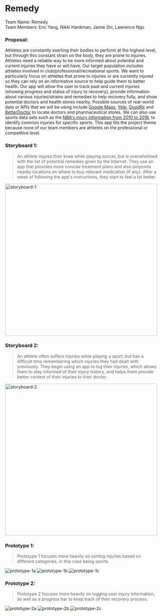 # Remedy

Team Name: Remedy <br>
Team Members: Eric Yang, Nikki Hardiman, Jamie Shi, Lawrence Ngo

### Proposal:

Athletes are constantly exerting their bodies to perform at the highest level, but through this constant strain on the body, they are prone to injuries. Athletes need a reliable way to be more informed about potential and current injuries they have or will have. Our target population includes athletes involved in club/professional/recreational sports. We want to particularly focus on athletes that prone to injuries or are currently injured so they can rely on an informative source to help guide them to better health. Our app will allow the user to track past and current injuries (showing progress and status of injury to recovery), provide information about various injuries/strains and remedies to help recovery fully, and show potential doctors and health stores nearby. Possible sources of real-world data or APIs that we will be using include [Google Maps](https://developers.google.com/maps/documentation/), [Yelp](https://www.yelp.com/developers/documentation/v3), [GoodRx](https://www.goodrx.com/developer) and [BetterDoctor](https://developer.betterdoctor.com/) to locate doctors and pharmaceutical stores. We can also use sports data sets such as the [NBA's injury information from 2010 to 2018](https://www.kaggle.com/ghopkins/nba-injuries-2010-2018), to identify common injuries for specific sports. This app fits the project theme because none of our team members are athletes on the professional or competitive level.

### Storyboard 1:

> An athlete injures their knee while playing soccer, but is overwhelmed with the list of potential remedies given by the Internet. They use an app that provides more concise treatment plans and also pinpoints nearby locations on where to buy relevant medication (if any). After a week of following the app's instructions, they start to feel a lot better.

<img src="https://github.com/jm-shi/Remedy/blob/master/images/storyboard1.jpg" alt="storyboard-1" width="500" height="500">

### Storyboard 2:

> An athlete often suffers injuries while playing a sport, but has a difficult time remembering which injuries they had dealt with previously. They begin using an app to log their injuries, which allows them to stay informed of their injury history, and helps them provide better context of their injuries to their doctor.

<img src="https://github.com/jm-shi/Remedy/blob/master/images/storyboard2.jpg" alt="storyboard-2" width="500" height="500">

### Prototype 1:

> Prototype 1 focuses more heavily on sorting injuries based on different categories, in this case being sports. <br>

<img src="https://github.com/jm-shi/Remedy/blob/master/images/prototype-1a.png" alt="prototype-1a">
<img src="https://github.com/jm-shi/Remedy/blob/master/images/prototype-1b.png" alt="prototype-1b">
<img src="https://github.com/jm-shi/Remedy/blob/master/images/prototype-1c.png" alt="prototype-1c">

### Prototype 2:

> Prototype 2 focuses more heavily on logging user injury information, as well as a progress bar to keep track of their recovery process. <br>

<img src="https://github.com/jm-shi/Remedy/blob/master/images/prototype-2a.png" alt="prototype-2a">
<img src="https://github.com/jm-shi/Remedy/blob/master/images/prototype-2b.png" alt="prototype-2b">
<img src="https://github.com/jm-shi/Remedy/blob/master/images/prototype-2c.png" alt="prototype-2c">
